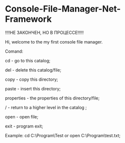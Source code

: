 # Console-File-Manager-Net-Framework
!!!!НЕ ЗАКОНЧЕН, НО В ПРОЦЕССЕ!!!!!

Hi, welcome to the my first console file manager.

Comand:

cd - go to this catalog;

del - delete this catalog/file;

copy - copy this directory;

paste - insert this directory;

properties - the properties of this directory/file;

/ - return to a higher level in the catalog ;

open - open file;

exit - program exit;

Example: cd  C:\Program\Test or open C:\Program\test.txt;
